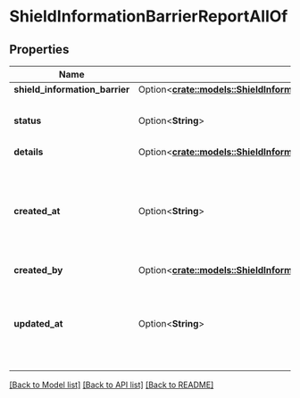 # ShieldInformationBarrierReportAllOf

## Properties

Name | Type | Description | Notes
------------ | ------------- | ------------- | -------------
**shield_information_barrier** | Option<[**crate::models::ShieldInformationBarrierReportAllOfShieldInformationBarrier**](ShieldInformationBarrierReport_allOf_shield_information_barrier.md)> |  | [optional]
**status** | Option<**String**> | Status of the shield information report | [optional]
**details** | Option<[**crate::models::ShieldInformationBarrierReportAllOfDetails**](ShieldInformationBarrierReport_allOf_details.md)> |  | [optional]
**created_at** | Option<**String**> | ISO date time string when this shield information barrier report object was created. | [optional]
**created_by** | Option<[**crate::models::ShieldInformationBarrierReportAllOfCreatedBy**](ShieldInformationBarrierReport_allOf_created_by.md)> |  | [optional]
**updated_at** | Option<**String**> | ISO date time string when this shield information barrier report was updated. | [optional]

[[Back to Model list]](../README.md#documentation-for-models) [[Back to API list]](../README.md#documentation-for-api-endpoints) [[Back to README]](../README.md)



